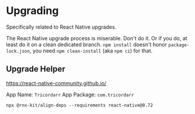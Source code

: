 Upgrading
=========

Specifically related to React Native upgrades.

The React Native upgrade process is miserable. Don't do it. Or if you do, at least do it on a clean dedicated branch. `npm install` doesn't honor `package-lock.json`, you need `npm clean-install` (aka `npm ci`) for that.

Upgrade Helper
--------------
https://react-native-community.github.io/

App Name: `Tricordarr`
App Package: `com.tricordarr`

```shell
npx @rnx-kit/align-deps --requirements react-native@0.72
```